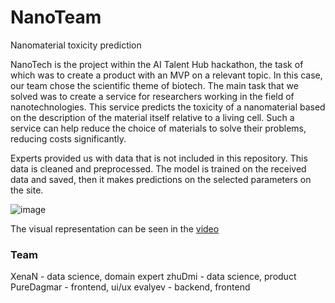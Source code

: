 # NanoTeam
Nanomaterial toxicity prediction 

NanoTech is the project within the AI Talent Hub hackathon, the task of which was to create a product with an MVP on a relevant topic. In this case, our team chose the scientific theme of biotech. The main task that we solved was to create a service for researchers working in the field of nanotechnologies. This service predicts the toxicity of a nanomaterial based on the description of the material itself relative to a living cell. Such a service can help reduce the choice of materials to solve their problems, reducing costs significantly.

Experts provided us with data that is not included in this repository. This data is cleaned and preprocessed. The model is trained on the received data and saved, then it makes predictions on the selected parameters on the site.

![image](https://user-images.githubusercontent.com/43779450/216946674-31d52e88-da54-411e-bde9-978c4f180d98.png)

The visual representation can be seen in the [video](https://www.youtube.com/watch?v=7CakE3jBf0U&ab_channel=NadezhdaKondrateva)

### Team
XenaN - data science, domain expert
zhuDmi - data science, product
PureDagmar - frontend, ui/ux 
evalyev - backend, frontend 
